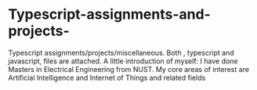 # Typescript-assignments-and-projects-
Typescript assignments/projects/miscellaneous.
Both , typescript and javascript, files are attached.
A little introduction of myself:
I have done Masters in Electrical Engineering from NUST. My core areas of interest are Artificial Intelligence and Internet of Things and related fields 
